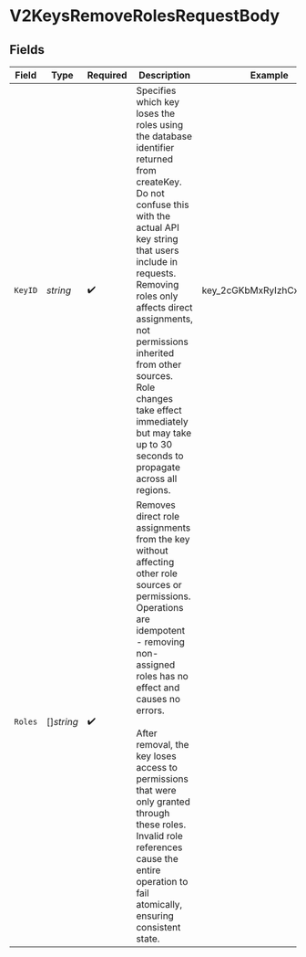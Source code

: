 # V2KeysRemoveRolesRequestBody


## Fields

| Field                                                                                                                                                                                                                                                                                                                                                                                            | Type                                                                                                                                                                                                                                                                                                                                                                                             | Required                                                                                                                                                                                                                                                                                                                                                                                         | Description                                                                                                                                                                                                                                                                                                                                                                                      | Example                                                                                                                                                                                                                                                                                                                                                                                          |
| ------------------------------------------------------------------------------------------------------------------------------------------------------------------------------------------------------------------------------------------------------------------------------------------------------------------------------------------------------------------------------------------------ | ------------------------------------------------------------------------------------------------------------------------------------------------------------------------------------------------------------------------------------------------------------------------------------------------------------------------------------------------------------------------------------------------ | ------------------------------------------------------------------------------------------------------------------------------------------------------------------------------------------------------------------------------------------------------------------------------------------------------------------------------------------------------------------------------------------------ | ------------------------------------------------------------------------------------------------------------------------------------------------------------------------------------------------------------------------------------------------------------------------------------------------------------------------------------------------------------------------------------------------ | ------------------------------------------------------------------------------------------------------------------------------------------------------------------------------------------------------------------------------------------------------------------------------------------------------------------------------------------------------------------------------------------------ |
| `KeyID`                                                                                                                                                                                                                                                                                                                                                                                          | *string*                                                                                                                                                                                                                                                                                                                                                                                         | :heavy_check_mark:                                                                                                                                                                                                                                                                                                                                                                               | Specifies which key loses the roles using the database identifier returned from createKey.<br/>Do not confuse this with the actual API key string that users include in requests.<br/>Removing roles only affects direct assignments, not permissions inherited from other sources.<br/>Role changes take effect immediately but may take up to 30 seconds to propagate across all regions.<br/> | key_2cGKbMxRyIzhCxo1Idjz8q                                                                                                                                                                                                                                                                                                                                                                       |
| `Roles`                                                                                                                                                                                                                                                                                                                                                                                          | []*string*                                                                                                                                                                                                                                                                                                                                                                                       | :heavy_check_mark:                                                                                                                                                                                                                                                                                                                                                                               | Removes direct role assignments from the key without affecting other role sources or permissions.<br/>Operations are idempotent - removing non-assigned roles has no effect and causes no errors.<br/><br/>After removal, the key loses access to permissions that were only granted through these roles.<br/>Invalid role references cause the entire operation to fail atomically, ensuring consistent state.<br/> |                                                                                                                                                                                                                                                                                                                                                                                                  |